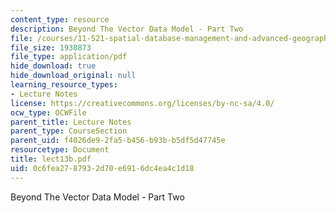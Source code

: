 ```yaml
---
content_type: resource
description: Beyond The Vector Data Model - Part Two
file: /courses/11-521-spatial-database-management-and-advanced-geographic-information-systems-spring-2003/0c6fea2787932d70e6916dc4ea4c1d18_lect13b.pdf
file_size: 1930873
file_type: application/pdf
hide_download: true
hide_download_original: null
learning_resource_types:
- Lecture Notes
license: https://creativecommons.org/licenses/by-nc-sa/4.0/
ocw_type: OCWFile
parent_title: Lecture Notes
parent_type: CourseSection
parent_uid: f4026de9-2fa5-b456-b93b-b5df5d47745e
resourcetype: Document
title: lect13b.pdf
uid: 0c6fea27-8793-2d70-e691-6dc4ea4c1d18
---
```

Beyond The Vector Data Model - Part Two